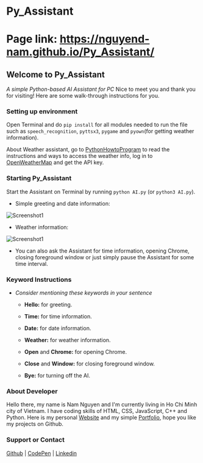 # Py_Assistant

# Page link: https://nguyend-nam.github.io/Py_Assistant/

## Welcome to Py_Assistant
*A simple Python-based AI Assistant for PC*
Nice to meet you and thank you for visiting! Here are some walk-through instructions for you.

### Setting up environment

Open Terminal and do ```pip install``` for all modules needed to run the file such as ```speech_recognition```, ```pyttsx3```, ```pygame``` and ```pyown```(for getting weather information).

About Weather assistant, go to [PythonHowtoProgram](https://pythonhowtoprogram.com/how-to-use-weather-api-to-get-weather-data-in-python-3/) to read the instructions and ways to access the weather info, log in to [OpenWeatherMap](https://openweathermap.org/) and get the API key.

### Starting Py_Assistant

Start the Assistant on Terminal by running ```python AI.py``` (or ```python3 AI.py```).

- Simple greeting and date information:

![Screenshot1](https://github.com/NguyenD-Nam/Py_Assistant/blob/gh-pages/screenshot1.jpg?raw=true)

- Weather information:

![Screenshot1](https://github.com/NguyenD-Nam/Py_Assistant/blob/gh-pages/screenshot2.jpg?raw=true)

 - You can also ask the Assistant for time information, 
 opening Chrome, closing foreground window or just simply 
 pause the Assistant for some time interval.

### Keyword Instructions
- *Consider mentioning these keywords in your sentence*

  - **Hello:** for greeting.

  - **Time:** for time information.

  - **Date:** for date information.

  - **Weather:** for weather information.

  - **Open** and **Chrome:** for opening Chrome.

  - **Close** and **Window:** for closing foreground window.

  - **Bye:** for turning off the AI.
 
### About Developer
Hello there, my name is Nam Nguyen and I'm currently living in Ho Chi Minh city of Vietnam.  I have coding skills of HTML, CSS, JavaScript, C++ and Python. Here is my personal [Website](https://nguyend-nam.github.io/myWebsite/#a) and my simple [Portfolio](https://nguyend-nam.github.io/Portfolio/), hope you like my projects on Github.

### Support or Contact
[Github](https://github.com/NguyenD-Nam) | [CodePen](https://codepen.io/nguyend-nam) | [Linkedin](https://www.linkedin.com/in/nguyend-nam/)
